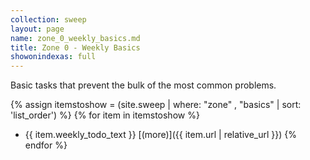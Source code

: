 ```yaml
---
collection: sweep
layout: page
name: zone_0_weekly_basics.md
title: Zone 0 - Weekly Basics
showonindexas: full
---
```


Basic tasks that prevent the bulk of the most common problems.

{% assign itemstoshow = (site.sweep | where: "zone" , "basics" | sort: 'list_order') %}
{% for item in itemstoshow %}
* {{ item.weekly_todo_text }} [(more)]({{ item.url | relative_url }})
{% endfor %}
